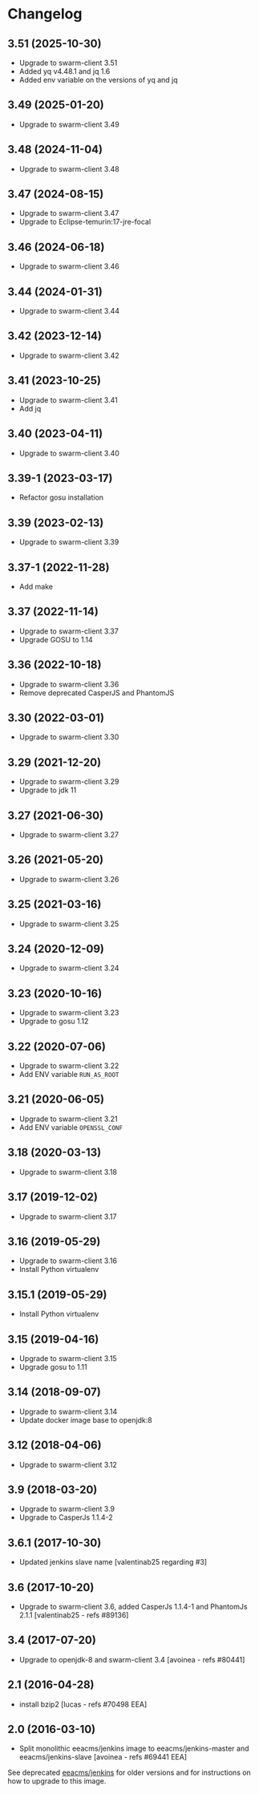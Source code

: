 # Changelog

## 3.51 (2025-10-30)

- Upgrade to swarm-client 3.51
- Added yq v4.48.1 and jq 1.6
- Added env variable on the versions of yq and jq

## 3.49 (2025-01-20)

- Upgrade to swarm-client 3.49

## 3.48 (2024-11-04)

- Upgrade to swarm-client 3.48

## 3.47 (2024-08-15)

- Upgrade to swarm-client 3.47
- Upgrade to Eclipse-temurin:17-jre-focal

## 3.46 (2024-06-18)

- Upgrade to swarm-client 3.46

## 3.44 (2024-01-31)

- Upgrade to swarm-client 3.44

## 3.42 (2023-12-14)

- Upgrade to swarm-client 3.42

## 3.41 (2023-10-25)

- Upgrade to swarm-client 3.41
- Add jq

## 3.40 (2023-04-11)

- Upgrade to swarm-client 3.40

## 3.39-1 (2023-03-17)

- Refactor gosu installation

## 3.39 (2023-02-13)

- Upgrade to swarm-client 3.39

## 3.37-1 (2022-11-28)

- Add make

## 3.37 (2022-11-14)

- Upgrade to swarm-client 3.37
- Upgrade GOSU to 1.14

## 3.36 (2022-10-18)

- Upgrade to swarm-client 3.36
- Remove deprecated CasperJS and PhantomJS 

## 3.30 (2022-03-01)

- Upgrade to swarm-client 3.30

## 3.29 (2021-12-20)

- Upgrade to swarm-client 3.29
- Upgrade to jdk 11

## 3.27 (2021-06-30)

- Upgrade to swarm-client 3.27

## 3.26 (2021-05-20)

- Upgrade to swarm-client 3.26

## 3.25 (2021-03-16)

- Upgrade to swarm-client 3.25

## 3.24 (2020-12-09)

- Upgrade to swarm-client 3.24

## 3.23 (2020-10-16)

- Upgrade to swarm-client 3.23
- Upgrade to gosu 1.12

## 3.22 (2020-07-06)

- Upgrade to swarm-client 3.22
- Add ENV variable `RUN_AS_ROOT`


## 3.21 (2020-06-05)

- Upgrade to swarm-client 3.21
- Add ENV variable `OPENSSL_CONF`

## 3.18 (2020-03-13)

- Upgrade to swarm-client 3.18

## 3.17 (2019-12-02)

- Upgrade to swarm-client 3.17

## 3.16 (2019-05-29)

- Upgrade to swarm-client 3.16
- Install Python virtualenv

## 3.15.1 (2019-05-29)

- Install Python virtualenv

## 3.15 (2019-04-16)

- Upgrade to swarm-client 3.15
- Upgrade gosu to 1.11

## 3.14 (2018-09-07)

- Upgrade to swarm-client 3.14
- Update docker image base to openjdk:8


## 3.12 (2018-04-06)

- Upgrade to swarm-client 3.12


## 3.9 (2018-03-20)

- Upgrade to swarm-client 3.9
- Upgrade to  CasperJs 1.1.4-2

## 3.6.1 (2017-10-30)

- Updated jenkins slave name
  [valentinab25 regarding #3]

## 3.6 (2017-10-20)

- Upgrade to swarm-client 3.6, added CasperJs 1.1.4-1 and PhantomJs 2.1.1
  [valentinab25 - refs #89136]

## 3.4 (2017-07-20)

- Upgrade to openjdk-8 and swarm-client 3.4
  [avoinea - refs #80441]

## 2.1 (2016-04-28)

- install bzip2
  [lucas - refs #70498 EEA]

## 2.0 (2016-03-10)

- Split monolithic eeacms/jenkins image to eeacms/jenkins-master and eeacms/jenkins-slave
  [avoinea - refs #69441 EEA]

See deprecated [eeacms/jenkins](https://hub.docker.com/r/eeacms/jenkins) for older versions and for instructions on how to upgrade to this image.

